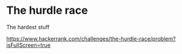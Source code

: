 # The hurdle race
The hardest stuff

https://www.hackerrank.com/challenges/the-hurdle-race/problem?isFullScreen=true
